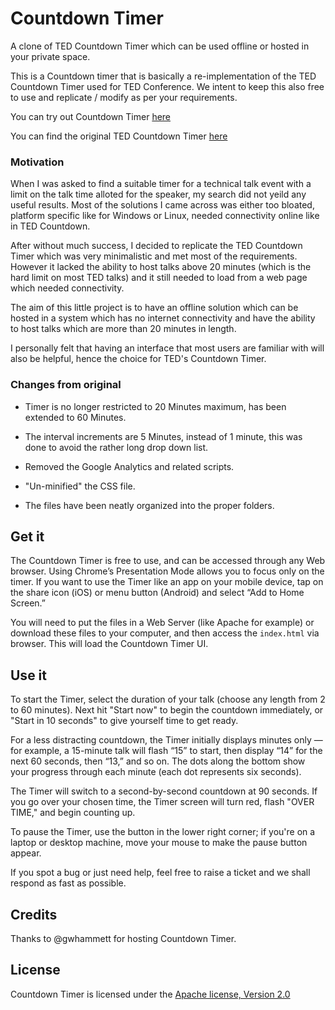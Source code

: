 Countdown Timer
====

A clone of TED Countdown Timer which can be used offline or hosted in your
private space.

This is a Countdown timer that is basically a re-implementation of the TED
Countdown Timer used for TED Conference. We intent to keep this also free to use
and replicate / modify as per your requirements.

You can try out Countdown Timer [here][countdown_url]

You can find the original TED Countdown Timer [here][ted_countdown_url]

### Motivation

When I was asked to find a suitable timer for a technical talk event with a
limit on the talk time alloted for the speaker, my search did not yeild any
useful results. Most of the solutions I came across was either too bloated,
platform specific like for Windows or Linux, needed connectivity online like in
TED Countdown.

After without much success, I decided to replicate the TED Countdown Timer which
was very minimalistic and met most of the requirements. However it lacked the ability
to host talks above 20 minutes (which is the hard limit on most TED talks) and it
still needed to load from a web page which needed connectivity.

The aim of this little project is to have an offline solution which can be hosted
in a system which has no internet connectivity and have the ability to host talks
which are more than 20 minutes in length.

I personally felt that having an interface that most users are familiar with will
also be helpful, hence the choice for TED's Countdown Timer.

### Changes from original

* Timer is no longer restricted to 20 Minutes maximum, has been extended to 60
  Minutes.

* The interval increments are 5 Minutes, instead of 1 minute, this was done to
  avoid the rather long drop down list.

* Removed the Google Analytics and related scripts.

* "Un-minified" the CSS file.

* The files have been neatly organized into the proper folders.

## Get it

The Countdown Timer is free to use, and can be accessed through any Web browser.
Using Chrome’s Presentation Mode allows you to focus only on the timer. If you
want to use the Timer like an app on your mobile device, tap on the share icon
(iOS) or menu button (Android) and select “Add to Home Screen.”

You will need to put the files in a Web Server (like Apache for example) or
download these files to your computer, and then access the `index.html` via
browser. This will load the Countdown Timer UI.

## Use it

To start the Timer, select the duration of your talk (choose any length from 2
to 60 minutes). Next hit "Start now" to begin the countdown immediately, or
"Start in 10 seconds" to give yourself time to get ready.

For a less distracting countdown, the Timer initially displays minutes only —
for example, a 15-minute talk will flash “15” to start, then display “14” for
the next 60 seconds, then “13,” and so on.  The dots along the bottom show your
progress through each minute (each dot represents six seconds).

The Timer will switch to a second-by-second countdown at 90 seconds. If you go
over your chosen time, the Timer screen will turn red, flash "OVER TIME," and
begin counting up.

To pause the Timer, use the button in the lower right corner; if you're on a
laptop or desktop machine, move your mouse to make the pause button appear.

If you spot a bug or just need help, feel free to raise a ticket and we shall
respond as fast as possible.

## Credits

Thanks to @gwhammett for hosting Countdown Timer.

## License

Countdown Timer is licensed under the [Apache license, Version 2.0 ](LICENSE)

[ted_countdown_url]: http://countdown.ted.com/
[countdown_url]: http://www.princeton.edu/~hammett/TED-like_talk_timer/
